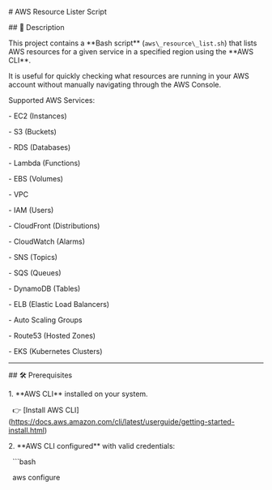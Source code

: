 \# AWS Resource Lister Script



\## 📌 Description

This project contains a \*\*Bash script\*\* (`aws\_resource\_list.sh`) that lists AWS resources for a given service in a specified region using the \*\*AWS CLI\*\*.  

It is useful for quickly checking what resources are running in your AWS account without manually navigating through the AWS Console.  



Supported AWS Services:

\- EC2 (Instances)

\- S3 (Buckets)

\- RDS (Databases)

\- Lambda (Functions)

\- EBS (Volumes)

\- VPC

\- IAM (Users)

\- CloudFront (Distributions)

\- CloudWatch (Alarms)

\- SNS (Topics)

\- SQS (Queues)

\- DynamoDB (Tables)

\- ELB (Elastic Load Balancers)

\- Auto Scaling Groups

\- Route53 (Hosted Zones)

\- EKS (Kubernetes Clusters)



---



\## 🛠️ Prerequisites

1\. \*\*AWS CLI\*\* installed on your system.  

&nbsp;  👉 \[Install AWS CLI](https://docs.aws.amazon.com/cli/latest/userguide/getting-started-install.html)  



2\. \*\*AWS CLI configured\*\* with valid credentials:  

&nbsp;  ```bash

&nbsp;  aws configure



